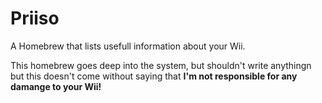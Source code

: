 # Priiso
A Homebrew that lists usefull information about your Wii.

This homebrew goes deep into the system, but shouldn't write anythingn but this doesn't come without saying that **I'm not responsible for any damange to your Wii!**

